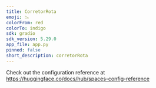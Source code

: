 ```yaml
---
title: CorretorRota
emoji: 📉
colorFrom: red
colorTo: indigo
sdk: gradio
sdk_version: 5.29.0
app_file: app.py
pinned: false
short_description: corretorRota
---
```


Check out the configuration reference at https://huggingface.co/docs/hub/spaces-config-reference
